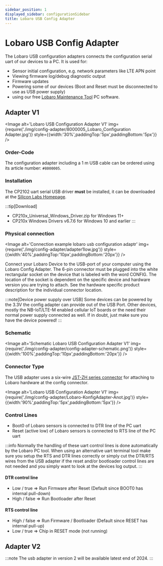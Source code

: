 ```yaml
---
sidebar_position: 1
displayed_sidebar: configurationSidebar
title: Lobaro USB Config Adapter
---
```


# Lobaro USB Config Adapter

The Lobaro USB configuration adapters connects the configuration serial uart of our devices to a PC. It is used for:

* Sensor initial configuration, e.g. network parameters like LTE APN point
* Viewing firmware log/debug diagnostic output
* Firmware updates
* Powering some of our devices (Boot and Reset must be disconnected to use as USB power supply)
* using our free [Lobaro Maintenance Tool](./lobaro-config-tool.md) PC software.

## Adapter V1

<Image alt='Lobaro USB Configuration Adapter V1'
img={require('./img/config-adapter/8000005_Lobaro_Configuration Adapter.jpg')}
style={{width:'30%',paddingTop:'5px',paddingBottom:'5px'}} />

### Order-Code

The configuration adapter including a 1 m USB cable can be ordered using its article number: `#8000005`.

### Installation

The CP2102 uart serial USB driver **must** be installed, it can be
downloaded at
the [Silicon Labs Homepage](https://www.silabs.com/developers/usb-to-uart-bridge-vcp-drivers?tab=downloads).

:::tip[Download]

* CP210x_Universal_Windows_Driver.zip for Windows 11+
* CP210x Windows Drivers v6.7.6 for Windows 10 and earlier
  :::

### Physical connection

<Image alt='Connection example lobaro usb configuration adaptr'
img={require('./img/config-adapter/adapter1low.jpg')}
style={{width:'40%',paddingTop:'10px',paddingBottom:'20px'}} />

Connect your Lobaro Device to the USB-port of your computer using the Lobaro Config Adapter. The 6-pin connector must be
plugged into the white rectangular socket on the device that is labeled with the word CONFIG. The location of the socket
is dependent on the specific device and hardware version you are trying to attach. See the hardware specific product
description for the individual connector location.

:::note[Device power supply over USB]
Some devices can be powered by the 3.3V the config adapter can provide out of the USB Port. Other devices, mostly the
NB-IoT/LTE-M enabled cellular IoT boards or the need their normal power supply connected as well. If in doubt, just make
sure you have the device powered!
:::

### Schematic

<Image alt='Schematic Lobaro USB Configuration Adapter V1'
img={require('./img/config-adapter/config-adapter-schematic.png')}
style={{width:'100%',paddingTop:'10px',paddingBottom:'20px'}} />

### Connector Type
The USB adapter uses a six-wire [JST-ZH series connector](https://www.jst-mfg.com/product/index.php?series=287) for
attaching to Lobaro hardware at the config connector.

<Image alt='Lobaro USB Configuration Adapter V1'
img={require('./img/config-adapter/Lobaro-KonfigAdapter-Anot.jpg')}
style={{width:'90%',paddingTop:'5px',paddingBottom:'5px'}} />

### Control Lines

* Boot0 of Lobaro sensors is connected to DTR line of the PC uart
* Reset (active low) of Lobaro sensors is connected to RTS line of the PC uart

:::info
Normally the handling of these uart control lines is done automatically by the Lobaro PC tool. When using an alternative
uart terminal tool make sure you setup the RTS and DTR lines correctly or simply cut the DTR/RTS wires from
the USB adapter if the reset and/or bootloader control lines are not needed and you simply want to look at the devices
log output.
:::

#### DTR control line
* Low / true => Run Firmware after Reset (Default since BOOT0 has internal pull-down)
* High / false => Run Bootloader after Reset

#### RTS control line
* High / false => Run Firmware / Bootloader (Default since RESET has internal pull-up)
* Low / true => Chip in RESET mode (not running)

## Adapter V2

:::note
The usb adapter in version 2 will be available latest end of 2024.
:::
